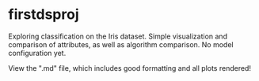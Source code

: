 # firstdsproj
Exploring classification on the Iris dataset. Simple visualization and comparison of attributes, as well as algorithm comparison. No model
configuration yet. 


View the ".md" file, which includes good formatting and all plots rendered! 

